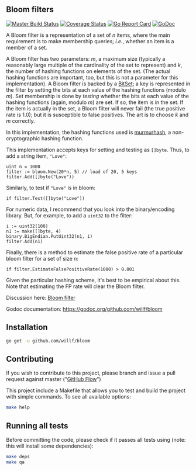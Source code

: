 Bloom filters
-------------

[![Master Build Status](https://secure.travis-ci.org/willf/bloom.png?branch=master)](https://travis-ci.org/willf/bloom?branch=master)
[![Coverage Status](https://coveralls.io/repos/github/willf/bloom/badge.svg?branch=master)](https://coveralls.io/github/willf/bloom?branch=master)
[![Go Report Card](https://goreportcard.com/badge/github.com/willf/bloom)](https://goreportcard.com/report/github.com/willf/bloom)
[![GoDoc](https://godoc.org/github.com/willf/bloom?status.svg)](http://godoc.org/github.com/willf/bloom)

A Bloom filter is a representation of a set of _n_ items, where the main
requirement is to make membership queries; _i.e._, whether an item is a
member of a set.

A Bloom filter has two parameters: _m_, a maximum size (typically a reasonably large multiple of the cardinality of the set to represent) and _k_, the number of hashing functions on elements of the set. (The actual hashing functions are important, too, but this is not a parameter for this implementation). A Bloom filter is backed by a [BitSet](https://github.com/willf/bitset); a key is represented in the filter by setting the bits at each value of the  hashing functions (modulo _m_). Set membership is done by _testing_ whether the bits at each value of the hashing functions (again, modulo _m_) are set. If so, the item is in the set. If the item is actually in the set, a Bloom filter will never fail (the true positive rate is 1.0); but it is susceptible to false positives. The art is to choose _k_ and _m_ correctly.

In this implementation, the hashing functions used is [murmurhash](github.com/spaolacci/murmur3), a non-cryptographic hashing function.

This implementation accepts keys for setting and testing as `[]byte`. Thus, to
add a string item, `"Love"`:

    uint n = 1000
    filter := bloom.New(20*n, 5) // load of 20, 5 keys
    filter.Add([]byte("Love"))

Similarly, to test if `"Love"` is in bloom:

    if filter.Test([]byte("Love"))

For numeric data, I recommend that you look into the binary/encoding library. But, for example, to add a `uint32` to the filter:

    i := uint32(100)
    n1 := make([]byte, 4)
    binary.BigEndian.PutUint32(n1, i)
    filter.Add(n1)

Finally, there is a method to estimate the false positive rate of a particular
bloom filter for a set of size _n_:

    if filter.EstimateFalsePositiveRate(1000) > 0.001

Given the particular hashing scheme, it's best to be empirical about this. Note
that estimating the FP rate will clear the Bloom filter.

Discussion here: [Bloom filter](https://groups.google.com/d/topic/golang-nuts/6MktecKi1bE/discussion)

Godoc documentation: https://godoc.org/github.com/willf/bloom

## Installation

```bash
go get -u github.com/willf/bloom
```

## Contributing

If you wish to contribute to this project, please branch and issue a pull request against master ("[GitHub Flow](https://guides.github.com/introduction/flow/)")

This project include a Makefile that allows you to test and build the project with simple commands.
To see all available options:
```bash
make help
```

## Running all tests

Before committing the code, please check if it passes all tests using (note: this will install some dependencies):
```bash
make deps
make qa
```
